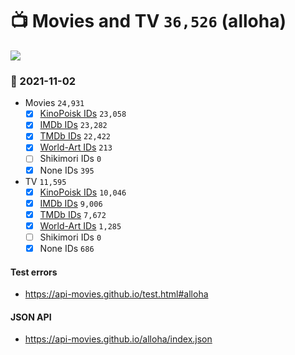 # :tv: Movies and TV `36,526` (alloha)

<a href="https://API-Movies.github.io"><img src="https://API-Movies.github.io/banner.png?cache"></a>

### :date: 2021-11-02
- Movies `24,931`
  - [x] <a href="https://API-Movies.github.io/alloha/movie_kinopoisk_ids.json">KinoPoisk IDs</a> `23,058`
  - [x] <a href="https://API-Movies.github.io/alloha/movie_imdb_ids.json">IMDb IDs</a> `23,282`
  - [x] <a href="https://API-Movies.github.io/alloha/movie_tmdb_ids.json">TMDb IDs</a> `22,422`
  - [x] <a href="https://API-Movies.github.io/alloha/movie_world_art_ids.json">World-Art IDs</a> `213`
  - [ ] Shikimori IDs `0`
  - [x] None IDs `395`
- TV `11,595`
  - [x] <a href="https://API-Movies.github.io/alloha/tv_kinopoisk_ids.json">KinoPoisk IDs</a> `10,046`
  - [x] <a href="https://API-Movies.github.io/alloha/tv_imdb_ids.json">IMDb IDs</a> `9,006`
  - [x] <a href="https://API-Movies.github.io/alloha/tv_tmdb_ids.json">TMDb IDs</a> `7,672`
  - [x] <a href="https://API-Movies.github.io/alloha/tv_world_art_ids.json">World-Art IDs</a> `1,285`
  - [ ] Shikimori IDs `0`
  - [x] None IDs `686`
#### Test errors
- <a href='https://api-movies.github.io/test.html#alloha'>https://api-movies.github.io/test.html#alloha</a>
#### JSON API
- <a href='https://api-movies.github.io/alloha/index.json'>https://api-movies.github.io/alloha/index.json</a>
